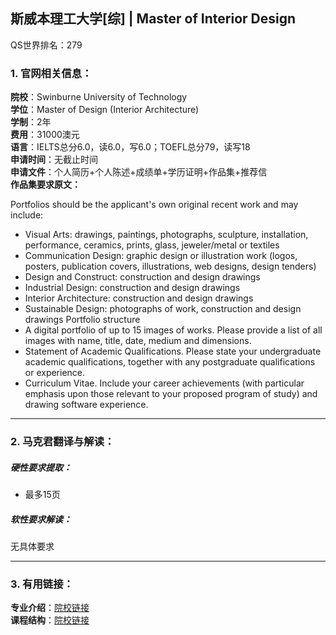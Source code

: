 ## 斯威本理工大学[综] | Master of Interior Design

QS世界排名：279

### 1. 官网相关信息：

**院校**：Swinburne University of Technology     
**学位**：Master of Design (Interior Architecture)   
**学制**：2年  
**费用**：31000澳元  
**语言**：IELTS总分6.0，读6.0，写6.0；TOEFL总分79，读写18  
**申请时间**：无截止时间  
**申请文件**：个人简历+个人陈述+成绩单+学历证明+作品集+推荐信  
**作品集要求原文：**   

>
Portfolios should be the applicant's own original recent work and may include:  
>
- Visual Arts: drawings, paintings, photographs, sculpture, installation, performance, ceramics, prints, glass, jeweler/metal or textiles
- Communication Design: graphic design or illustration work (logos, posters, publication covers, illustrations, web designs, design tenders)
- Design and Construct: construction and design drawings
- Industrial Design: construction and design drawings
- Interior Architecture: construction and design drawings
- Sustainable Design: photographs of work, construction and design drawings
Portfolio structure
- A digital portfolio of up to 15 images of works. Please provide a list of all images with name, title, date, medium and dimensions.
- Statement of Academic Qualifications. Please state your undergraduate academic qualifications, together with any postgraduate qualifications or experience.
- Curriculum Vitae. Include your career achievements (with particular emphasis upon those relevant to your proposed program of study) and drawing software experience.








---


### 2. 马克君翻译与解读：

##### 硬性要求提取：
- 最多15页


##### 软性要求解读：
无具体要求


---


### 3. 有用链接：

**专业介绍**：[院校链接](http://study.unisa.edu.au/degrees/master-of-design-interior-architecture)  
**课程结构**：[院校链接](http://study.unisa.edu.au/degrees/master-of-design-interior-architecture) 